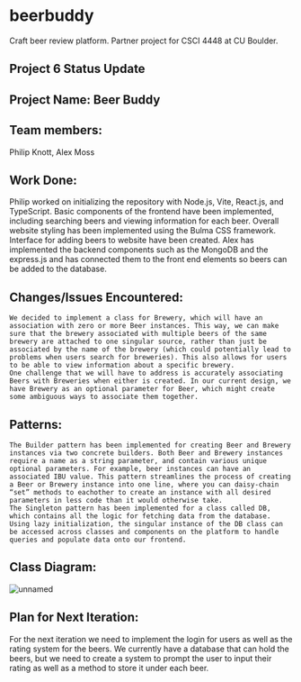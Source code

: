 # beerbuddy
Craft beer review platform. Partner project for CSCI 4448 at CU Boulder.

 ## Project 6 Status Update
 ## Project Name: Beer Buddy
 ## Team members: 
 Philip Knott, Alex Moss

 ## Work Done:
Philip worked on initializing the repository with Node.js, Vite, React.js, and TypeScript. Basic components of the frontend have been implemented, including searching beers and viewing information for each beer. Overall website styling has been implemented using the Bulma CSS framework. Interface for adding beers to website have been created. 
Alex has implemented the backend components such as the MongoDB and the express.js and has connected them to the front end elements so beers can be added to the database. 

 ## Changes/Issues Encountered:
    We decided to implement a class for Brewery, which will have an association with zero or more Beer instances. This way, we can make sure that the brewery associated with multiple beers of the same brewery are attached to one singular source, rather than just be associated by the name of the brewery (which could potentially lead to problems when users search for breweries). This also allows for users to be able to view information about a specific brewery. 
    One challenge that we will have to address is accurately associating Beers with Breweries when either is created. In our current design, we have Brewery as an optional parameter for Beer, which might create some ambiguous ways to associate them together.
    
 ## Patterns:
    The Builder pattern has been implemented for creating Beer and Brewery instances via two concrete builders. Both Beer and Brewery instances require a name as a string parameter, and contain various unique optional parameters. For example, beer instances can have an associated IBU value. This pattern streamlines the process of creating a Beer or Brewery instance into one line, where you can daisy-chain “set” methods to eachother to create an instance with all desired parameters in less code than it would otherwise take. 
    The Singleton pattern has been implemented for a class called DB, which contains all the logic for fetching data from the database. Using lazy initialization, the singular instance of the DB class can be accessed across classes and components on the platform to handle queries and populate data onto our frontend.

 ## Class Diagram:
 ![unnamed](https://user-images.githubusercontent.com/77478318/202345501-2d505d2d-a6c1-40d5-bdb2-dd4a358d69e4.png)

 ## Plan for Next Iteration:
For the next iteration we need to implement the login for users as well as the rating system for the beers. We currently have a database that can hold the beers, but we need to create a system to prompt the user to input their rating as well as a method to store it under each beer.
